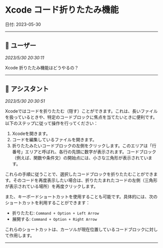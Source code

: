 # Xcode コード折りたたみ機能

日付: 2023-05-30

---

## 👤 ユーザー
*2023/5/30 20:30:11*

Xcode 折りたたみ機能はどうやるの？

---

## 🤖 アシスタント
*2023/5/30 20:30:51*

Xcodeではコードを折りたたむ（隠す）ことができます。これは、長いファイルを扱っているときや、特定のコードブロックに焦点を当てたいときに便利です。以下のステップに従って操作を行ってください：

1. Xcodeを開きます。
2. コードを編集しているファイルを開きます。
3. 折りたたみたいコードブロックの左側をクリックします。このエリアは「行番号」エリアと呼ばれ、各行の先頭に数字が表示されます。コードブロック（例えば、関数や条件文）の開始点には、小さな三角形が表示されています。

これらの手順に従うことで、選択したコードブロックを折りたたむことができます。そのコードを再度表示したい場合は、折りたたまれたコードの左側（三角形が表示されている場所）を再度クリックします。

また、キーボードショートカットを使用することも可能です。具体的には、次のショートカットを利用することができます：

- 折りたたむ: `Command + Option + Left Arrow`
- 展開する: `Command + Option + Right Arrow`

これらのショートカットは、カーソルが現在位置しているコードブロックに対して作用します。

---
